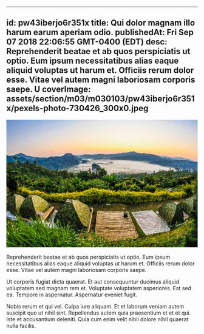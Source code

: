 
---
id: pw43iberjo6r351x
title: Qui dolor magnam illo harum earum aperiam odio.
publishedAt: Fri Sep 07 2018 22:06:55 GMT-0400 (EDT)
desc: Reprehenderit beatae et ab quos perspiciatis ut optio. Eum ipsum necessitatibus alias eaque aliquid voluptas ut harum et. Officiis rerum dolor esse. Vitae vel autem magni laboriosam corporis saepe. U
coverImage: assets/section/m03/m030103/pw43iberjo6r351x/pexels-photo-730426_300x0.jpeg
---

![image from pexels.com](assets/section/m03/m030103/pw43iberjo6r351x/pexels-photo-730426.jpeg)

Reprehenderit beatae et ab quos perspiciatis ut optio. Eum ipsum necessitatibus alias eaque aliquid voluptas ut harum et. Officiis rerum dolor esse. Vitae vel autem magni laboriosam corporis saepe.
 
Ut corporis fugiat dicta quaerat. Et aut consequuntur ducimus aliquid voluptatem sed magnam rem et. Voluptate voluptatem asperiores. Est sed ea. Tempore in aspernatur. Aspernatur eveniet fugit.
 
Nobis rerum et qui vel. Culpa iure aliquam. Et et laborum veniam autem suscipit quo ut nihil sint. Repellendus autem quia praesentium et et et qui. Iste et accusantium deleniti. Quia cum enim velit nihil dolore nihil quaerat nulla facilis.

